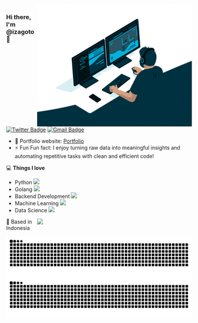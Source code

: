 <img align="right" src="https://github.com/izagoto/izagoto/blob/main/dev.gif" alt="Coder GIF" width="420" height="330">


### Hi there, I'm @izagoto 👋

[![Twitter Badge](https://img.shields.io/badge/-@IdIgoto-1DA1F2?style=flat-square&logo=twitter&logoColor=white&link=https://x.com/IdIgoto)](https://x.com/IdIgoto)
[![Gmail Badge](https://img.shields.io/badge/-id.igoto12@gmail.com-c14438?style=flat-square&logo=Gmail&logoColor=white&link=mailto:id.igoto12@gmail.com)](mailto:id.igoto12@gmail.com)

- 🎯 Portfolio website: [Portfolio](https://izagoto.github.io/)
- ⚡ Fun Fun fact: I enjoy turning raw data into meaningful insights and automating repetitive tasks with clean and efficient code!

💻 **Things I love**
- Python <img src="https://media.giphy.com/media/WUlplcMpOCEmTGBtBW/giphy.gif" width="30"> 
- Golang <img src="https://media4.giphy.com/media/v1.Y2lkPTc5MGI3NjExaGcydjN6aGZlMDR3eWV6YnN0ZWFoNW9weWR0YWRtdzVrOXJ2aGtlcCZlcD12MV9pbnRlcm5hbF9naWZfYnlfaWQmY3Q9Zw/GJb22mIqoT01hGjG2C/giphy.gif" width="30">
- Backend Development <img src="https://media1.giphy.com/media/v1.Y2lkPTc5MGI3NjExMm1oNnNyMndldDNyOGs3NXY0NWYyNzZqYzJmaXBuOGwxbDN3bm5hdyZlcD12MV9pbnRlcm5hbF9naWZfYnlfaWQmY3Q9Zw/2IudUHdI075HL02Pkk/giphy.gif" width="30">
- Machine Learning <img src="https://media1.giphy.com/media/v1.Y2lkPTc5MGI3NjExdGYybnp1azA1Z2tzMGhiamM5dzBlNXU2czF6MHRvaHpxN3N6NHA1aiZlcD12MV9pbnRlcm5hbF9naWZfYnlfaWQmY3Q9Zw/KDyxouSEfhOs9i4oru/giphy.gif" width="30">
- Data Science <img src="https://media2.giphy.com/media/v1.Y2lkPTc5MGI3NjExbmQ2cGVjZWVnNmt5bXZvOWkwNHhudnU3bXFibG9wdGowejdwdjBpMCZlcD12MV9pbnRlcm5hbF9naWZfYnlfaWQmY3Q9Zw/zMukICnMEZmSf8zvXd/giphy.gif" width="30">


<a href="https://github.com/anuraghazra/github-readme-stats" title="Go to Source">
      <img align="right" width=420 height="auto" src="https://github-readme-stats.vercel.app/api?username=izagoto&show_icons=true&theme=dark&border_color=61dafb&hide_border=true&include_all_commits=true" />
</a>





📍 Based in Indonesia 

![github contribution grid snake animation](https://raw.githubusercontent.com/izagoto/izagoto/output/github-contribution-grid-snake.svg#gh-light-mode-only)
![github contribution grid snake animation](https://raw.githubusercontent.com/izagoto/izagoto/output/github-contribution-grid-snake-dark.svg#gh-dark-mode-only)


